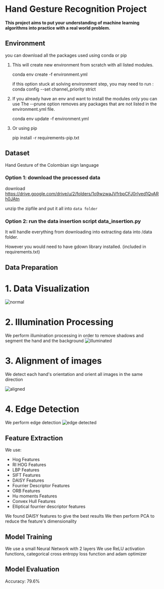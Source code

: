 # Hand Gesture Recognition Project

**This project aims to put your understanding of machine learning algorithms into practice
with a real world problem.**
## Environment

you can download all the packages used using conda or pip
1. This will create new environment from scratch with all listed modules.

    conda env create -f environment.yml

    if this option stuck at solving environment step, you may need to run : conda config --set channel_priority strict

2. If you already have an env and want to install the modules only you can use
The --prune option removes any packages that are not listed in the environment.yml file.

    conda env update -f environment.yml

3. Or using pip
    
    pip install -r requirements-pip.txt


## Dataset
Hand Gesture of the Colombian sign language

### Option 1: download the processed data

download https://drive.google.com/drive/u/2/folders/1o9wzwaJVfrbpCFJ0rIyed1QvARh0JAtn

unzip the zipfile and put it all into `data folder`

### Option 2: run the data insertion script data_insertion.py

It will handle everything from downloading into extracting data into /data folder.

However you would need to have gdown library installed. (included in requirements.txt)

## Data Preparation
# 1. Data Visualization
![normal](https://github.com/Nader-Youhanna/Hand-Gesture-Recognition/assets/62957935/ef1b38ea-0060-4efd-93ba-0f5edb6d6e35)

# 2. Illumination Processing
We perform illumination processing in order to remove shadows and segment the hand and the background
![illuminated](https://github.com/Nader-Youhanna/Hand-Gesture-Recognition/assets/62957935/d64ac791-5a82-4e71-84de-258756b4d6ee)

# 3. Alignment of images
We detect each hand's orientation and orient all images in the same direction

![aligned](https://github.com/Nader-Youhanna/Hand-Gesture-Recognition/assets/62957935/d709fcd1-a0bc-4b41-9e3d-92e304cb51a5)

# 4. Edge Detection
We perform edge detection
![edge detected](https://github.com/Nader-Youhanna/Hand-Gesture-Recognition/assets/62957935/64aaecc7-ae7d-4079-9e73-f506ba9191c9)

## Feature Extraction
We use:
- Hog Features
- RI HOG Features
- LBP Features
- SIFT Features
- DAISY Features
- Fourrier Descriptor Features
- ORB Features
- Hu moments Features
- Convex Hull Features
- Elliptical fourrier descriptor features

We found DAISY features to give the best results
We then perform PCA to reduce the feature's dimensionality

## Model Training
We use a small Neural Network with 2 layers
We use ReLU activation functions, categorical cross entropy loss function and adam optimizer

## Model Evaluation
Accuracy: 79.6%
